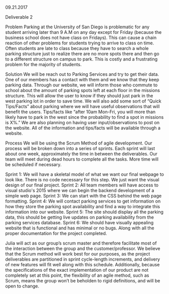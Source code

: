 09.21.2017

Deliverable 2 

Problem 
Parking at the University of San Diego is problematic for any student arriving later than 9 A.M on any day except for Friday (because the business school does not have class on Fridays).  This can cause a chain reaction of other problems for students trying to arrive to class on time.  Often students are late to class because they have to search a whole parking structure just to realize there are no more spots there and then go to a different structure on campus to park.  This is costly and a frustrating problem for the majority of students.

Solution
We will be reach out to Parking Services and try to get their data. One of our members has a contact with them and we know that they keep parking data. Through our website, we will inform those who commute to school about the amount of parking spots left at each floor in the missions structure.  This will allow the user to know if they should just park in the west parking lot in order to save time. We will also add some sort of “Quick Tips/Facts” about parking where we will have useful observations that will benefit the users. Tips/facts like “after 10am Mon-Fri, you will more than likely have to park in the west since the probability to find a spot in missions is X%.” We are also planning on having user input/observations to post on the website. All of the information and tips/facts will be available through a website.

Process 
We will be using the Scrum Method of agile development. Our process will be broken down into a series of sprints. Each sprint will last about one week, approximately the time in between the deliverables. Our team will meet during dead hours to complete all the tasks. More time will be scheduled if necessary. 

Sprint 1: We will have a skeletal model of what we want our final webpage to look like. There is no code necessary for this step. We just want the visual design of our final project. 
Sprint 2: All team members will have access to visual studio's 2015 where we can begin the backend development of a simple web page. 
Sprint 3: We can start with the CSS behind the web page formatting. 
Sprint 4: We will contact parking services to get information on how they store the parking spot availability and find a way to integrate this information into our website. 
Sprint 5: The site should display all the parking data, this should be getting live updates on parking availability from the parking services database. 
Sprint 6: We should have visually appealing website that is functional and has minimal or no bugs. Along with all the proper documentation for the project completed. 

Julia will act as our group’s scrum master and therefore facilitate most of the interaction between the group and the customer/professor. We believe that the Scrum method will work best for our purposes, as the project deliverables are partitioned in sprint cycle-length increments, and delivery of new features will fit well along with this schedule. Additionally, because the specifications of the exact implementation of our product are not completely set at this point, the flexibility of an agile method, such as Scrum, means the group won’t be beholden to rigid definitions, and will be open to change.
